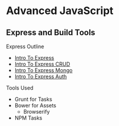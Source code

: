 # Advanced JavaScript
## Express and Build Tools

Express Outline

* [Intro To Express](intro_express.md)
* [Intro To Express CRUD](intro_express_part_2.md)
* [Intro To Express Mongo](intro_express_part_3.md)
* [Intro To Express Auth](intro_express_part_4.md)

Tools Used

* Grunt for Tasks
* Bower for Assets
  * Browserify
* NPM Tasks
